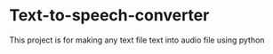 # Text-to-speech-converter
This project is for making any text file text into audio file using python
